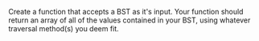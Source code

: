 
Create a function that accepts a BST as it's input. Your function should return an array of all of the values contained in your BST, using whatever traversal method(s) you deem fit.

